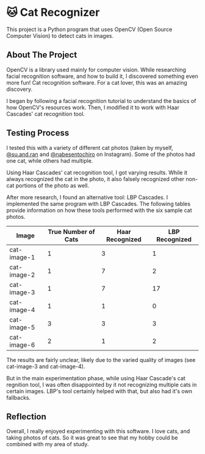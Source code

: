# :cat: Cat Recognizer

This project is a Python program that uses OpenCV (Open Source Computer Vision) to detect cats in images. 

## About The Project

OpenCV is a library used mainly for computer vision. While researching facial recognition software, and how to build it, I discovered something even more fun! Cat recognition software. For a cat lover, this was an amazing discovery.

I began by following a facial recognition tutorial to understand the basics of how OpenCV's resources work. Then, I modified it to work with Haar Cascades' cat recognition tool.

## Testing Process

I tested this with a variety of different cat photos (taken by myself, [@su.and.ran](https://www.instagram.com/su.and.ran/) and [@nabesentochiro](https://www.instagram.com/nabesentochiro/?hl=en) on Instagram). Some of the photos had one cat, while others had multiple. 

Using Haar Cascades' cat recognition tool, I got varying results. While it always recognized the cat in the photo, it also falsely recognized other non-cat portions of the photo as well. 

After more research, I found an alternative tool: LBP Cascades. I implemented the same program with LBP Cascades. The following tables provide information on how these tools performed with the six sample cat photos. 

| Image                 | True Number of Cats | Haar Recognized | LBP Recognized |
|-----------------------|---------------------|-----------------|----------------|
| cat-image-1           | 1                   | 3               | 1              |
| cat-image-2           | 1                   | 7               | 2              |
| cat-image-3           | 1                   | 7               | 17             |
| cat-image-4           | 1                   | 1               | 0              |
| cat-image-5           | 3                   | 3               | 3              |
| cat-image-6           | 2                   | 1               | 2              |

The results are fairly unclear, likely due to the varied quality of images (see cat-image-3 and cat-image-4). 

But in the main experimentation phase, while using Haar Cascade's cat regnition tool, I was often disappointed by it not recognizing multiple cats in certain images. LBP's tool certainly helped with that, but also had it's own fallbacks. 

## Reflection

Overall, I really enjoyed experimenting with this software. I love cats, and taking photos of cats. So it was great to see that my hobby could be combined with my area of study.